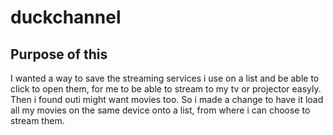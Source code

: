 # duckchannel
## Purpose of this
I wanted a way to save the streaming services i use on a list and be able to click to open them, for me to be able to stream to my tv or projector easyly.
Then i found outi might want movies too. So i made a change to have it load all my movies on the same device onto a list, from where i can choose to stream them. 
